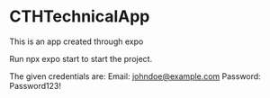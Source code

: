 # CTHTechnicalApp

This is an app created through expo

Run npx expo start to start the project.

The given credentials are:
  Email: johndoe@example.com
  Password: Password123!
